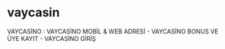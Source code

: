 # vaycasin
VAYCASİNO : VAYCASİNO MOBİL &amp; WEB ADRESİ - VAYCASİNO BONUS VE ÜYE KAYIT - VAYCASİNO GİRİŞ
